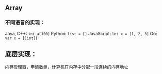 ## Array

### 不同语言的实现：

Java, C++:  `int a[100]`
Python:  `list = []`
JavaScript: `let x = [1, 2, 3]`
Go:  `var x = []int{}`

## 底层实现：
内存管理器，申请数组，计算机在内存中分配一段连续的内存地址
